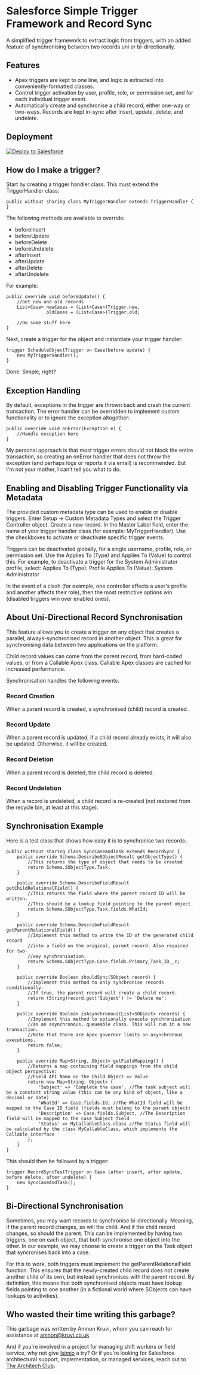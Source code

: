 # Salesforce Simple Trigger Framework and Record Sync

A simplified trigger framework to extract logic from triggers, with an added feature of synchronising between two records uni or bi-directionally.

## Features
+ Apex triggers are kept to one line, and logic is extracted into conveniently-formatted classes.
+ Control trigger activation by user, profile, role, or permission set, and for each individual trigger event.
+ Automatically create and synchronise a child record, either one-way or two-ways. Records are kept in-sync after insert, update, delete, and undelete.

## Deployment

<a href="https://githubsfdeploy.herokuapp.com/app/githubdeploy/akruvi/salesforce-simple-trigger-framework">
  <img src="https://raw.githubusercontent.com/afawcett/githubsfdeploy/master/src/main/webapp/resources/img/deploy.png" alt="Deploy to Salesforce" />
</a>

## How do I make a trigger?

Start by creating a trigger handler class. This must extend the TriggerHandler class:
```Apex
public without sharing class MyTriggerHandler extends TriggerHandler {
}
```

The following methods are available to override:
+ beforeInsert
+ beforeUpdate
+ beforeDelete
+ beforeUndelete
+ afterInsert
+ afterUpdate
+ afterDelete
+ afterUndelete

For example:
```Apex
public override void beforeUpdate() {
    //Get new and old records
    List<Case> newCases = (List<Case>)Trigger.new,
               oldCases = (List<Case>)Trigger.old;

    //Do some stuff here
}
```

Next, create a trigger for the object and instantiate your trigger handler:
```Apex
trigger ScheduleObjectTrigger on Case(before update) {
    new MyTriggerHandler();
}
```

Done. Simple, right?

## Exception Handling

By default, exceptions in the trigger are thrown back and crash the current transaction. The error handler can be overridden to implement custom functionality or to ignore the exception altogether:

```Apex
public override void onError(Exception e) {
    //Handle exception here
}
```

My personal approach is that most trigger errors should not block the entire transaction, so creating an onError handler that does not throw the exception (and perhaps logs or reports it via email) is recommended. But I'm not your mother, I can't tell you what to do.

## Enabling and Disabling Trigger Functionality via Metadata

The provided custom metadata type can be used to enable or disable triggers.
Enter Setup -> Custom Metadata Types and select the Trigger Controller object.
Create a new record. In the Master Label field, enter the name of your trigger handler class (for example: MyTriggerHandler).
Use the checkboxes to activate or deactivate specific trigger events.

Triggers can be deactivated globally, for a single username, profile, role, or permission set. Use the Applies To (Type) and Applies To (Value) to control this. For example, to deactivate a trigger for the System Administrator profile, select:
Applies To (Type): Profile
Applies To (Value): System Administrator

In the event of a clash (for example, one controller affects a user's profile and another affects their role), then the most restrictive options win (disabled triggers win over enabled ones).

## About Uni-Directional Record Synchronisation

This feature allows you to create a trigger on any object that creates a parallel, always-synchronised record in another object.
This is great for synchronising data between two applications on the platform.

Child record values can come from the parent record, from hard-coded values, or from a Callable Apex class. Callable Apex classes are cached for increased performance.

Synchronisation handles the following events:

### Record Creation
When a parent record is created, a synchronised (child) record is created.

### Record Update
When a parent record is updated, if a child record already exists, it will also be updated. Otherwise, it will be created.

### Record Deletion
When a parent record is deleted, the child record is deleted.

### Record Undeletion
When a record is undeleted, a child record is re-created (not restored from the recycle bin, at least at this stage).

## Synchronisation Example

Here is a test class that shows how easy it is to synchronise two records:
```Apex
public without sharing class SyncCaseAndTask extends RecordSync {
    public override Schema.DescribeSObjectResult getObjectType() {
        //This returns the type of object that needs to be created
        return Schema.SObjectType.Task;
    }

    public override Schema.DescribeFieldResult getChildRelationalField() {
        //This returns the field where the parent record ID will be written.
        //This should be a lookup field pointing to the parent object.
        return Schema.SObjectType.Task.fields.WhatId;
    }

    public override Schema.DescribeFieldResult getParentRelationalField() {
        //Implement this method to write the ID of the generated child record
        //into a field on the original, parent record. Also required for two-
        //way synchronisation.
        return Schema.SObjectType.Case.fields.Primary_Task_ID__c;
    }

    public override Boolean shouldSync(SObject record) {
        //Implement this method to only synchronise records conditionally.
        //If true, the parent record will create a child record.
        return (String)record.get('Subject') != 'Delete me';
    }

    public override Boolean isAsynchronous(List<SObject> records) {
        //Implement this method to optionally execute synchronisation
        //as an asynchronous, queueable class. This will run in a new transaction.
        //Note that there are Apex governor limits on asynchronous executions.
        return false;
    }

    public override Map<String, Object> getFieldMapping() {
        //Returns a map containing field mappings from the child object perspective:
        //Field API Name on the Child Object => Value
        return new Map<String, Object> {
            'Subject' => 'Complete the case', //The task subject will be a constant string value (this can be any kind of object, like a decimal or date)
            'WhatId' => Case.fields.Id, //The WhatId field will be mapped to the Case ID field (fields must belong to the parent object)
            'Description' => Case.fields.Subject, //The Description field will be mapped to the case Subject field
            'Status' => MyCallableClass.class //The Status field will be calculated by the class MyCallableClass, which implements the Callable interface
        };
    }
}
```

This should then be followed by a trigger:
```Apex
trigger RecordSyncTestTrigger on Case (after insert, after update, before delete, after undelete) {
    new SyncCaseAndTask();
}
```

## Bi-Directional Synchronisation

Sometimes, you may want records to synchronise bi-directionally. Meaning, if the parent record changes, so will the child. And if the child record changes, so should the parent. This can be implemented by having two triggers, one on each object, that both synchronise one object into the other. In our example, we may choose to create a trigger on the Task object that syncronises back into a case.

For this to work, both triggers must implement the getParentRelationalField function. This ensures that the newly-created child record does not create another child of its own, but instead synchronises with the parent record. By definition, this means that both synchronised objects must have lookup fields pointing to one another (in a fictional world where SObjects can have lookups to activities).

## Who wasted their time writing this garbage?

This garbage was written by Amnon Kruvi, whom you can reach for assistance at amnon@kruvi.co.uk

And if you're involved in a project for managing shift workers or field service, why not give [Isimio](https://www.isimio.com) a try?
Or if you're looking for Salesforce architectural support, implementation, or managed services, reach out to [The Architech Club](https://architechclub.com).

